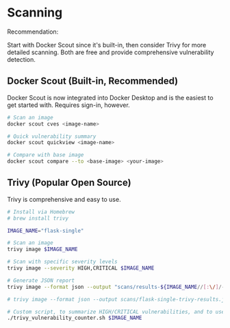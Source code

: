 # Scanning

Recommendation:

Start with Docker Scout since it's built-in, then consider Trivy for more detailed scanning.
Both are free and provide comprehensive vulnerability detection.

## Docker Scout (Built-in, Recommended)

Docker Scout is now integrated into Docker Desktop and is the easiest to get started with. Requires sign-in, however.

``` bash
# Scan an image
docker scout cves <image-name>

# Quick vulnerability summary
docker scout quickview <image-name>

# Compare with base image
docker scout compare --to <base-image> <your-image>
```

## Trivy (Popular Open Source)

Trivy is comprehensive and easy to use.

``` bash
# Install via Homebrew
# brew install trivy

IMAGE_NAME="flask-single"

# Scan an image
trivy image $IMAGE_NAME

# Scan with specific severity levels
trivy image --severity HIGH,CRITICAL $IMAGE_NAME

# Generate JSON report
trivy image --format json --output "scans/results-${IMAGE_NAME//[:\/]/-}-$(date +%Y-%m-%d).json" $IMAGE_NAME

# trivy image --format json --output scans/flask-single-trivy-results.json $IMAGE_NAME

# Custom script, to summarize HIGH/CRITICAL vulnerabilities, and to use in CI/CD later.
./trivy_vulnerability_counter.sh $IMAGE_NAME
```
